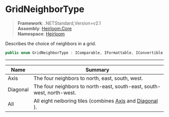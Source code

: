 # GridNeighborType

> **Framework**: .NETStandard,Version=v2.1  
> **Assembly**: [Heirloom.Core][0]  
> **Namespace**: [Heirloom][0]  

Describes the choice of neighbors in a grid.

```cs
public enum GridNeighborType : IComparable, IFormattable, IConvertible
```

--------------------------------------------------------------------------------

| Name     | Summary                                                               |
|----------|-----------------------------------------------------------------------|
| Axis     | The four neighbors to north, east, south, west.                       |
| Diagonal | The four neighbors to north-east, south-east, south-west, north-west. |
| All      | All eight neiboring tiles (combines [Axis][1] and [Diagonal][2] ).    |

[0]: ..\Heirloom.Core.md
[1]: Heirloom.GridNeighborType.Axis.md
[2]: Heirloom.GridNeighborType.Diagonal.md
